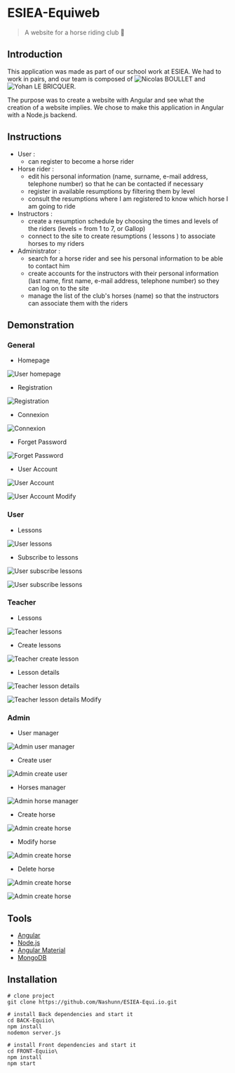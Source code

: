 # ESIEA-Equiweb
> A website for a horse riding club 🎠

## Introduction
This application was made as part of our school work at ESIEA.
We had to work in pairs, and our team is composed of ![Nicolas BOULLET](https://github.com/Nashunn) and ![Yohan LE BRICQUER](https://github.com/yohanleb).

The purpose was to create a website with Angular and see what the creation of a website implies. 
We chose to make this application in Angular with a Node.js backend. 

## Instructions
- User : 
  - can register to become a horse rider
- Horse rider : 
  - edit his personal information (name, surname, e-mail address, telephone number) so that he can be contacted if necessary
  - register in available resumptions by filtering them by level
  - consult the resumptions where I am registered to know which horse I am going to ride
- Instructors : 
  - create a resumption schedule by choosing the times and levels of the riders (levels = from 1 to 7, or Gallop)
  - connect to the site to create resumptions ( lessons ) to associate horses to my riders
- Administrator :
  - search for a horse rider and see his personal information to be able to contact him
  - create accounts for the instructors with their personal information (last name, first name, e-mail address, telephone number) so they can log on to the site
  - manage the list of the club's horses (name) so that the instructors can associate them with the riders

## Demonstration
### General
- Homepage

![User homepage](./_screenshots/accueil_no%20connection.png)

- Registration

![Registration](./_screenshots/inscription.png)

- Connexion

![Connexion](./_screenshots/connexion.png)

- Forget Password

![Forget Password](./_screenshots/forgetPassword.png)

- User Account

![User Account](./_screenshots/user_account.png)

![User Account Modify](./_screenshots/user_account_modify.png)

### User
- Lessons

![User lessons](./_screenshots/user_lessons.png)

- Subscribe to lessons

![User subscribe lessons](./_screenshots/user_subscribe.png)

![User subscribe lessons](./_screenshots/user_subscribe_alert.png)

### Teacher
- Lessons

![Teacher lessons](./_screenshots/teacher_lessons.png)

- Create lessons

![Teacher create lesson](./_screenshots/teacher_lessons_create.png)

- Lesson details

![Teacher lesson details](./_screenshots/teacher_lesson_details.png)

![Teacher lesson details Modify](./_screenshots/teacher_lesson_details_modify.png)

### Admin
- User manager

![Admin user manager](./_screenshots/admin_userManager.png)

- Create user

![Admin create user](./_screenshots/admin_createUser.png)

- Horses manager

![Admin horse manager](./_screenshots/horses.png)

- Create horse

![Admin create horse](./_screenshots/horses_create.png)

- Modify horse

![Admin create horse](./_screenshots/horses_modify.png)

- Delete horse

![Admin create horse](./_screenshots/horses_delete.png)

![Admin create horse](./_screenshots/horses_delete_alert.png)

## Tools
- [Angular](https://angular.io/)
- [Node.js](https://nodejs.org/)
- [Angular Material](https://material.angular.io/) 
- [MongoDB](https://cloud.mongodb.com/)

## Installation
```
# clone project
git clone https://github.com/Nashunn/ESIEA-Equi.io.git

# install Back dependencies and start it 
cd BACK-Equiio\
npm install
nodemon server.js

# install Front dependencies and start it
cd FRONT-Equiio\
npm install
npm start
